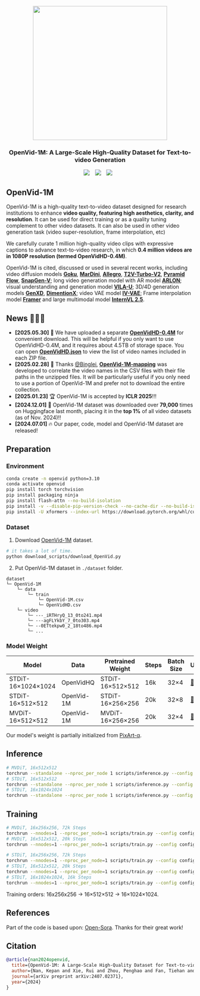<p align="center">
  <img src="assets/logo.jpg"  height=360>
</p>


### <div align="center"> OpenVid-1M: A Large-Scale High-Quality Dataset for Text-to-video Generation <div> 
<div align="center">
  <a href="https://nju-pcalab.github.io/projects/openvid/"><img src="https://img.shields.io/static/v1?label=OpenVid-1M&message=Project&color=purple"></a> &ensp;
  <a href="https://arxiv.org/abs/2407.02371"><img src="https://img.shields.io/static/v1?label=Paper&message=Arxiv&color=red&logo=arxiv"></a> &ensp;
  <a href="https://huggingface.co/datasets/nkp37/OpenVid-1M"><img src="https://img.shields.io/static/v1?label=Dataset&message=HuggingFace&color=yellow"></a> &ensp;
</div>


## OpenVid-1M
OpenVid-1M is a high-quality text-to-video dataset designed for research institutions to enhance **video quality, featuring high aesthetics, clarity, and resolution**. It can be used for direct training or as a quality tuning complement to other video datasets. It can also be used in other video generation task (video super-resolution, frame interpolation, etc)

We carefully curate 1 million high-quality video clips with expressive captions to advance text-to-video research, in which **0.4 million videos are in 1080P resolution (termed OpenVidHD-0.4M)**.

OpenVid-1M is cited, discussed or used in several recent works, including video diffusion models [**Goku**](https://github.com/Saiyan-World/goku), [**MarDini**](https://arxiv.org/pdf/2410.20280), [**Allegro**](https://github.com/rhymes-ai/Allegro), [**T2V-Turbo-V2**](https://t2v-turbo-v2.github.io/), [**Pyramid Flow**](https://pyramid-flow.github.io/), [**SnapGen-V**](https://arxiv.org/pdf/2412.10494); long video generation model with AR model [**ARLON**](https://arxiv.org/pdf/2410.20502); visual understanding and generation model [**VILA-U**](https://arxiv.org/pdf/2409.04429); 3D/4D generation models [**GenXD**](https://arxiv.org/pdf/2411.02319), [**DimentionX**](https://arxiv.org/pdf/2411.04928?); video VAE model [**IV-VAE**](https://arxiv.org/pdf/2411.06449); Frame interpolation model [**Framer**](https://openreview.net/pdf?id=Lp40Z40N07) and large multimodal model [**InternVL 2.5**](https://arxiv.org/pdf/2412.05271).

## News 🚀🚀🚀
- **[2025.05.30]** 🤗 We have uploaded a separate [**OpenVidHD-0.4M**](https://huggingface.co/datasets/nkp37/OpenVid-1M/tree/main/OpenVidHD) for convenient download. This will be helpful if you only want to use OpenVidHD-0.4M, and it requires about 4.5TB of storage space. You can open [**OpenVidHD.json**](https://huggingface.co/datasets/nkp37/OpenVid-1M/blob/main/OpenVidHD/OpenVidHD.json) to view the list of video names included in each ZIP file.
- **[2025.02.28]** 🙏 Thanks [@Binglei](https://github.com/phil329), [**OpenVid-1M-mapping**](https://huggingface.co/datasets/phil329/OpenVid-1M-mapping) was developed to correlate the video names in the CSV files with their file paths in the unzipped files. It will be particularly useful if you only need to use a portion of OpenVid-1M and prefer not to download the entire collection.
- **[2025.01.23]** 🏆 OpenVid-1M is accepted by **ICLR 2025**!!!
- **[2024.12.01]** 🚀 OpenVid-1M dataset was downloaded over **79,000** times on Huggingface last month, placing it in the **top 1%** of all video datasets (as of Nov. 2024)!!
- **[2024.07.01]** 🔥 Our paper, code, model and OpenVid-1M dataset are released!

## Preparation
### Environment
```bash
conda create -n openvid python=3.10
conda activate openvid
pip install torch torchvision
pip install packaging ninja
pip install flash-attn --no-build-isolation
pip install -v --disable-pip-version-check --no-cache-dir --no-build-isolation --config-settings "--build-option=--cpp_ext" --config-settings "--build-option=--cuda_ext" git+https://github.com/NVIDIA/apex.git
pip install -U xformers --index-url https://download.pytorch.org/whl/cu121
```

### Dataset
1. Download [OpenVid-1M](https://huggingface.co/datasets/nkp37/OpenVid-1M) dataset.
```bash
# it takes a lot of time.
python download_scripts/download_OpenVid.py
```
2. Put OpenVid-1M dataset in `./dataset` folder.
```
dataset
└─ OpenVid-1M
    └─ data
        └─ train
            └─ OpenVid-1M.csv
            └─ OpenVidHD.csv
    └─ video
        └─ ---_iRTHryQ_13_0to241.mp4
        └─ ---agFLYkbY_7_0to303.mp4
        └─ --0ETtekpw0_2_18to486.mp4
        └─ ...
```

### Model Weight
| Model | Data | Pretrained Weight | Steps | Batch Size | URL                                                                                           |
|------------|--------|--------|-------------|------------|-----------------------------------------------------------------------------------------------|
| STDiT-16×1024×1024 | OpenVidHQ | STDiT-16×512×512 | 16k | 32×4 | [:link:](https://huggingface.co/nkp37/OpenVid-1M/tree/main/model_weights) |
| STDiT-16×512×512 | OpenVid-1M | STDiT-16×256×256 | 20k | 32×8 | [:link:](https://huggingface.co/nkp37/OpenVid-1M/tree/main/model_weights) |
| MVDiT-16×512×512 | OpenVid-1M | MVDiT-16×256×256 | 20k | 32×4 | [:link:](https://huggingface.co/nkp37/OpenVid-1M/tree/main/model_weights) |

Our model's weight is partially initialized from [PixArt-α](https://github.com/PixArt-alpha/PixArt-alpha).

## Inference
```bash
# MVDiT, 16x512x512
torchrun --standalone --nproc_per_node 1 scripts/inference.py --config configs/mvdit/inference/16x512x512.py --ckpt-path MVDiT-16x512x512.pt
# STDiT, 16x512x512
torchrun --standalone --nproc_per_node 1 scripts/inference.py --config configs/stdit/inference/16x512x512.py --ckpt-path STDiT-16x512x512.pt
# STDiT, 16x1024x1024
torchrun --standalone --nproc_per_node 1 scripts/inference.py --config configs/stdit/inference/16x1024x1024.py --ckpt-path STDiT-16x1024x1024.pt
```

## Training
```bash
# MVDiT, 16x256x256, 72k Steps
torchrun --nnodes=1 --nproc_per_node=1 scripts/train.py --config configs/mvdit/train/16x256x256.py
# MVDiT, 16x512x512, 20k Steps
torchrun --nnodes=1 --nproc_per_node=1 scripts/train.py --config configs/mvdit/train/16x512x512.py

# STDiT, 16x256x256, 72k Steps
torchrun --nnodes=1 --nproc_per_node=1 scripts/train.py --config configs/stdit/train/16x256x256.py
# STDiT, 16x512x512, 20k Steps
torchrun --nnodes=1 --nproc_per_node=1 scripts/train.py --config configs/stdit/train/16x512x512.py
# STDiT, 16x1024x1024, 16k Steps
torchrun --nnodes=1 --nproc_per_node=1 scripts/train.py --config configs/stdit/train/16x1024x1024.py
```
Training orders: 16x256x256 $\rightarrow$ 16×512×512 $\rightarrow$ 16×1024×1024.

## References
Part of the code is based upon:
[Open-Sora](https://github.com/hpcaitech/Open-Sora).
Thanks for their great work!

## Citation
```bibtex
@article{nan2024openvid,
  title={OpenVid-1M: A Large-Scale High-Quality Dataset for Text-to-video Generation},
  author={Nan, Kepan and Xie, Rui and Zhou, Penghao and Fan, Tiehan and Yang, Zhenheng and Chen, Zhijie and Li, Xiang and Yang, Jian and Tai, Ying},
  journal={arXiv preprint arXiv:2407.02371},
  year={2024}
}
```